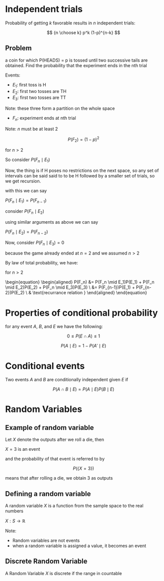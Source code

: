 # Independent trials 

Probability of getting $k$ favorable results in $n$ independent trials: 

$$
{n \choose k} p^k (1-p)^{n-k}
$$

## Problem 

a coin for which P(HEADS) = p is tossed until two successive tails are obtained. Find the probability that the experiment ends in the nth trial 

Events: 

- $E_1$: first toss is H
- $E_2$: first two tosses are TH 
- $E_3$: first two tosses are TT

Note: these three form a partition on the whole space 

- $F_n$: experiment ends at nth trial 

Note: $n$ must be at least $2$

$$
P(F_2) = (1-p)^2
$$

for $n > 2$ 

So consider $P(F_n \mid E_1)$

Now, the thing is if H poses no restrictions on the next space, so any set of intervals can be said said to to be H followed by a smaller set of trials, so we get recursion.

with this we can say 

$P(F_n \mid E_1) = P(F_{n-1})$

consider $P(F_n \mid E_2)$

using similar arguments as above we can say 

$P(F_n \mid E_2) = P(F_{n-2})$

Now, consider $P(F_n \mid E_3) = 0$

because the game already ended at $n=2$ and we assumed $n>2$

By law of total probability, we have: 

for $n > 2$ 

\begin{equation}
    \begin{aligned}
        P(F_n) &= P(F_n \mid E_1)P(E_1) + P(F_n \mid E_2)P(E_2) + P(F_n \mid E_3)P(E_3) \\ 
        &= P(F_{n-1})P(E_1) + P(F_{n-2})P(E_2) \\ 
        & \text{recurrance relation }
    \end{aligned}
\end{equation}

# Properties of conditional probability 

for any event $A$, $B$, and $E$ we have the following: 

$$
0 \leq P(E \cap A) \leq 1
$$

$$
P(A \mid E) = 1 - P(A' \mid E)
$$


# Conditional events 

Two events $A$ and $B$ are conditionally independent given $E$ if 

$$
P(A \cap B \mid E) = P(A \mid E)P(B \mid E)
$$

# Random Variables 

## Example of random variable 

Let $X$ denote the outputs after we roll a die, then 

$X=3$ is an event 

and the probability of that event is referred to by 

$$
P(\{X=3\})
$$

means that after rolling a die, we obtain 3 as outputs

## Defining a random variable 

A random variable $X$ is a function from the sample space to the real numbers 

$X: S \rightarrow \mathbb{R}$

Note: 

- Random variables are not events 
- when a random variable is assigned a value, it becomes an event 


## Discrete Random Variable 

A Random Variable $X$ is discrete if the range in countable 

